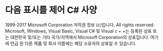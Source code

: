 <a name="the-following-notice-governs-the-c-spec"></a>다음 표시를 제어 C# 사양
=====

1999-2017 Microsoft Corporation 저작권 정보 (c)입니다. All rights reserved.
Microsoft, Windows, Visual Basic, Visual C# 및 Visual c + +는 등록된 상표 또는 대한민국 및/또는 기타 국가/지역에서 Microsoft Corporation의 상표입니다.
여기에 언급 된 다른 제품 및 회사 이름에는 해당 소유자의 상표일 수 있습니다.
